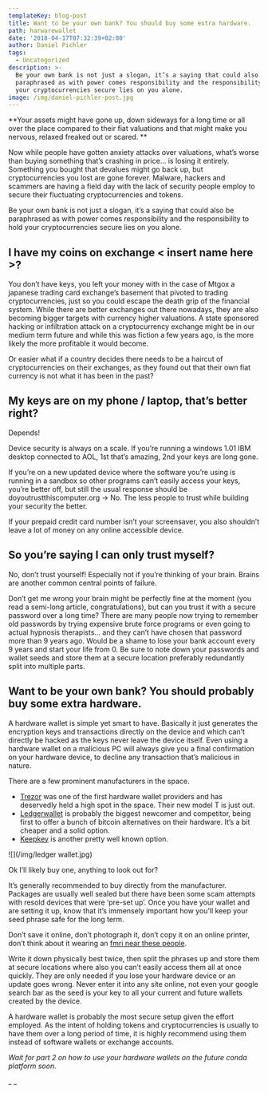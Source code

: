 ```yaml
---
templateKey: blog-post
title: Want to be your own bank? You should buy some extra hardware.
path: harwarewallet
date: '2018-04-17T07:32:39+02:00'
author: Daniel Pichler
tags:
  - Uncategorized
description: >-
  Be your own bank is not just a slogan, it’s a saying that could also be
  paraphrased as with power comes responsibility and the responsibility to hold
  your cryptocurrencies secure lies on you alone.
image: /img/daniel-pichler-post.jpg
---
```

**Your assets might have gone up, down sideways for a long time or all over the place compared to their fiat valuations and that might make you nervous, relaxed freaked out or scared. 
**

Now while people have gotten anxiety attacks over valuations, what’s worse than buying something that’s crashing in price... is losing it entirely. Something you bought that devalues might go back up, but cryptocurrencies you lost are gone forever. Malware, hackers and scammers are having a field day with the lack of security people employ to secure their fluctuating cryptocurrencies and tokens.

Be your own bank is not just a slogan, it’s a saying that could also be paraphrased as with power comes responsibility and the responsibility to hold your cryptocurrencies secure lies on you alone. 

## I have my coins on exchange < insert name here >?

You don’t have keys, you left your money with in the case of Mtgox a japanese trading card exchange’s basement that pivoted to trading cryptocurrencies, just so you could escape the death grip of the financial system. While there are better exchanges out there nowadays, they are also becoming bigger targets with currency higher valuations. A state sponsored hacking or infiltration attack on a cryptocurrency exchange might be in our medium term future and while this was fiction a few years ago, is the more likely the more profitable it would become. 

Or easier what if a country decides there needs to be a haircut of cryptocurrencies on their exchanges, as they found out that their own fiat currency is not what it has been in the past? 

## My keys are on my phone / laptop, that’s better right?

Depends!

Device security is always on a scale. If you’re running a windows 1.01 IBM desktop connected to AOL, 1st that’s amazing, 2nd your keys are long gone.

If you’re on a new updated device where the software you’re using is running in a sandbox so other programs can’t easily access your keys, you’re better off, but still the usual response should be doyoutrustthiscomputer.org -> No. The less people to trust while building your security the better.

If your prepaid credit card number isn’t your screensaver, you also shouldn’t leave a lot of money on any online accessible device.

## So you’re saying I can only trust myself?

No, don’t trust yourself! Especially not if you’re thinking of your brain. Brains are another common central points of failure. 

Don’t get me wrong your brain might be perfectly fine at the moment (you read a semi-long article, congratulations), but can you trust it with a secure password over a long time? There are many people now trying to remember old passwords by trying expensive brute force programs or even going to actual hypnosis therapists… and they can’t have chosen that password more than 9 years ago. Would be a shame to lose your bank account every 9 years and start your life from 0. Be sure to note down your passwords and wallet seeds and store them at a secure location preferably redundantly split into multiple parts. 

## Want to be your own bank? You should probably buy some extra hardware.

A hardware wallet is simple yet smart to have. Basically it just generates the encryption keys and transactions directly on the device and which can’t directly be hacked as the keys never leave the device itself. Even using a hardware wallet on a malicious PC will always give you a final confirmation on your hardware device, to decline any transaction that’s malicious in nature.

There are a few prominent manufacturers in the space.

* [Trezor](https://trezor.io/) was one of the first hardware wallet providers and has deservedly held a high spot in the space. Their new model T is just out.
* [
  Ledgerwallet](https://www.ledgerwallet.com/) is probably the biggest newcomer and competitor, being first to offer a bunch of bitcoin alternatives on their hardware. It’s a bit cheaper and a solid option.
* [Keepkey](https://www.keepkey.com/) is another pretty well known option. 

![](/img/ledger wallet.jpg)

Ok I’ll likely buy one, anything to look out for?

It’s generally recommended to buy directly from the manufacturer. Packages are usually well sealed but there have been some scam attempts with resold devices that were ‘pre-set up’. Once you have your wallet and are setting it up, know that it’s immensely important how you’ll keep your seed phrase safe for the long term. 

Don’t save it online, don’t photograph it, don’t copy it on an online printer, don’t think about it wearing an [fmri near these people](https://thenewstack.io/mind-reading-ai-optimizes-images-reconstructed-brain-waves/). 

Write it down physically best twice, then split the phrases up and store them at secure locations where also you can’t easily access them all at once quickly. They are only needed if you lose your hardware device or an update goes wrong. Never enter it into any site online, not even your google search bar as the seed is your key to all your current and future wallets created by the device.

A hardware wallet is probably the most secure setup given the effort employed. As the intent of holding tokens and cryptocurrencies is usually to have them over a long period of time, it is highly recommend using them instead of software wallets or exchange accounts.

_Wait for part 2 on how to use your hardware wallets on the future conda platform soon._

_
_
